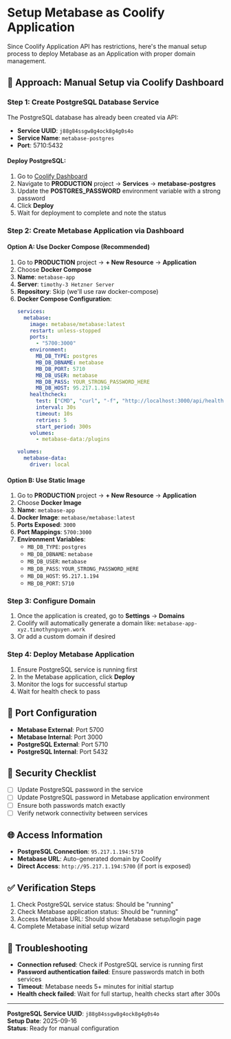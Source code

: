# Setup Metabase as Coolify Application

Since Coolify Application API has restrictions, here's the manual setup process to deploy Metabase as an Application with proper domain management.

## 🎯 **Approach: Manual Setup via Coolify Dashboard**

### **Step 1: Create PostgreSQL Database Service**

The PostgreSQL database has already been created via API:
- **Service UUID**: `j88g84ssgw8g4ock8g4g0s4o`
- **Service Name**: `metabase-postgres`
- **Port**: 5710:5432

#### Deploy PostgreSQL:
1. Go to [Coolify Dashboard](https://coolify.timothynguyen.work)
2. Navigate to **PRODUCTION** project → **Services** → **metabase-postgres**
3. Update the **POSTGRES_PASSWORD** environment variable with a strong password
4. Click **Deploy**
5. Wait for deployment to complete and note the status

### **Step 2: Create Metabase Application via Dashboard**

#### Option A: Use Docker Compose (Recommended)
1. Go to **PRODUCTION** project → **+ New Resource** → **Application**
2. Choose **Docker Compose**
3. **Name**: `metabase-app`
4. **Server**: `timothy-3 Hetzner Server`
5. **Repository**: Skip (we'll use raw docker-compose)
6. **Docker Compose Configuration**:
   ```yaml
   services:
     metabase:
       image: metabase/metabase:latest
       restart: unless-stopped
       ports:
         - "5700:3000"
       environment:
         MB_DB_TYPE: postgres
         MB_DB_DBNAME: metabase
         MB_DB_PORT: 5710
         MB_DB_USER: metabase
         MB_DB_PASS: YOUR_STRONG_PASSWORD_HERE
         MB_DB_HOST: 95.217.1.194
       healthcheck:
         test: ["CMD", "curl", "-f", "http://localhost:3000/api/health"]
         interval: 30s
         timeout: 10s
         retries: 5
         start_period: 300s
       volumes:
         - metabase-data:/plugins

   volumes:
     metabase-data:
       driver: local
   ```

#### Option B: Use Static Image
1. Go to **PRODUCTION** project → **+ New Resource** → **Application**
2. Choose **Docker Image**
3. **Name**: `metabase-app`
4. **Docker Image**: `metabase/metabase:latest`
5. **Ports Exposed**: `3000`
6. **Port Mappings**: `5700:3000`
7. **Environment Variables**:
   - `MB_DB_TYPE`: `postgres`
   - `MB_DB_DBNAME`: `metabase`
   - `MB_DB_USER`: `metabase`
   - `MB_DB_PASS`: `YOUR_STRONG_PASSWORD_HERE`
   - `MB_DB_HOST`: `95.217.1.194`
   - `MB_DB_PORT`: `5710`

### **Step 3: Configure Domain**
1. Once the application is created, go to **Settings** → **Domains**
2. Coolify will automatically generate a domain like: `metabase-app-xyz.timothynguyen.work`
3. Or add a custom domain if desired

### **Step 4: Deploy Metabase Application**
1. Ensure PostgreSQL service is running first
2. In the Metabase application, click **Deploy**
3. Monitor the logs for successful startup
4. Wait for health check to pass

## 🔧 **Port Configuration**
- **Metabase External**: Port 5700
- **Metabase Internal**: Port 3000
- **PostgreSQL External**: Port 5710
- **PostgreSQL Internal**: Port 5432

## 🔐 **Security Checklist**
- [ ] Update PostgreSQL password in the service
- [ ] Update PostgreSQL password in Metabase application environment
- [ ] Ensure both passwords match exactly
- [ ] Verify network connectivity between services

## 🌐 **Access Information**
- **PostgreSQL Connection**: `95.217.1.194:5710`
- **Metabase URL**: Auto-generated domain by Coolify
- **Direct Access**: `http://95.217.1.194:5700` (if port is exposed)

## ✅ **Verification Steps**
1. Check PostgreSQL service status: Should be "running"
2. Check Metabase application status: Should be "running"
3. Access Metabase URL: Should show Metabase setup/login page
4. Complete Metabase initial setup wizard

## 🐛 **Troubleshooting**
- **Connection refused**: Check if PostgreSQL service is running first
- **Password authentication failed**: Ensure passwords match in both services
- **Timeout**: Metabase needs 5+ minutes for initial startup
- **Health check failed**: Wait for full startup, health checks start after 300s

---
**PostgreSQL Service UUID**: `j88g84ssgw8g4ock8g4g0s4o`  
**Setup Date**: 2025-09-16  
**Status**: Ready for manual configuration